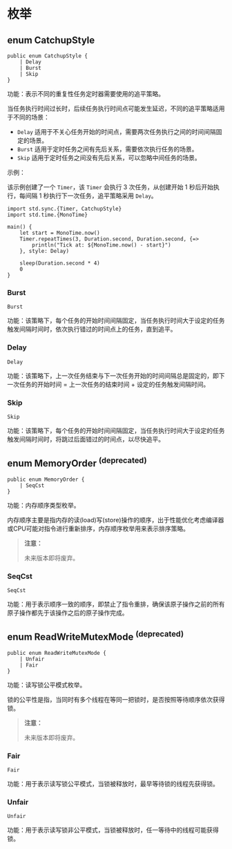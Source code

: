 # 枚举

## enum CatchupStyle

```cangjie
public enum CatchupStyle {
    | Delay
    | Burst
    | Skip
}
```

功能：表示不同的重复性任务定时器需要使用的追平策略。

当任务执行时间过长时，后续任务执行时间点可能发生延迟，不同的追平策略适用于不同的场景：

- `Delay` 适用于不关心任务开始的时间点，需要两次任务执行之间的时间间隔固定的场景。
- `Burst` 适用于定时任务之间有先后关系，需要依次执行任务的场景。
- `Skip` 适用于定时任务之间没有先后关系，可以忽略中间任务的场景。

示例：

该示例创建了一个 `Timer`，该 `Timer` 会执行 3 次任务，从创建开始 1 秒后开始执行，每间隔 1 秒执行下一次任务，追平策略采用 `Delay`。

```cangjie
import std.sync.{Timer, CatchupStyle}
import std.time.{MonoTime}

main() {
    let start = MonoTime.now()
    Timer.repeatTimes(3, Duration.second, Duration.second, {=>
        println("Tick at: ${MonoTime.now() - start}")
    }, style: Delay)

    sleep(Duration.second * 4)
    0
}
```

### Burst

```cangjie
Burst
```

功能：该策略下，每个任务的开始时间间隔固定，当任务执行时间大于设定的任务触发间隔时间时，依次执行错过的时间点上的任务，直到追平。

### Delay

```cangjie
Delay
```

功能：该策略下，上一次任务结束与下一次任务开始的时间间隔总是固定的，即下一次任务的开始时间 = 上一次任务的结束时间 + 设定的任务触发间隔时间。

### Skip

```cangjie
Skip
```

功能：该策略下，每个任务的开始时间间隔固定，当任务执行时间大于设定的任务触发间隔时间时，将跳过后面错过的时间点，以尽快追平。

## enum MemoryOrder <sup>(deprecated)</sup>

```cangjie
public enum MemoryOrder {
    | SeqCst
}
```

功能：内存顺序类型枚举。

内存顺序主要是指内存的读(load)写(store)操作的顺序，出于性能优化考虑编译器或CPU可能对指令进行重新排序，内存顺序枚举用来表示排序策略。

> **注意：**
>
> 未来版本即将废弃。

### SeqCst

```cangjie
SeqCst
```

功能：用于表示顺序一致的顺序，即禁止了指令重排，确保该原子操作之前的所有原子操作都先于该操作之后的原子操作完成。

## enum ReadWriteMutexMode <sup>(deprecated)<sup>

```cangjie
public enum ReadWriteMutexMode {
    | Unfair
    | Fair
}
```

功能：读写锁公平模式枚举。

锁的公平性是指，当同时有多个线程在等同一把锁时，是否按照等待顺序依次获得锁。

> **注意：**
>
> 未来版本即将废弃。

### Fair

```cangjie
Fair
```

功能：用于表示读写锁公平模式，当锁被释放时，最早等待锁的线程先获得锁。

### Unfair

```cangjie
Unfair
```

功能：用于表示读写锁非公平模式，当锁被释放时，任一等待中的线程可能获得锁。
